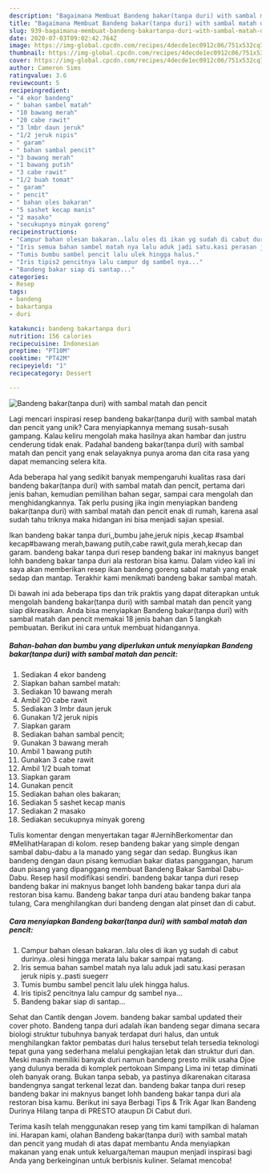 ```yaml
---
description: "Bagaimana Membuat Bandeng bakar(tanpa duri) with sambal matah dan pencit yang Bikin Ngiler"
title: "Bagaimana Membuat Bandeng bakar(tanpa duri) with sambal matah dan pencit yang Bikin Ngiler"
slug: 939-bagaimana-membuat-bandeng-bakartanpa-duri-with-sambal-matah-dan-pencit-yang-bikin-ngiler
date: 2020-07-03T09:02:42.764Z
image: https://img-global.cpcdn.com/recipes/4decde1ec0912c06/751x532cq70/bandeng-bakartanpa-duri-with-sambal-matah-dan-pencit-foto-resep-utama.jpg
thumbnail: https://img-global.cpcdn.com/recipes/4decde1ec0912c06/751x532cq70/bandeng-bakartanpa-duri-with-sambal-matah-dan-pencit-foto-resep-utama.jpg
cover: https://img-global.cpcdn.com/recipes/4decde1ec0912c06/751x532cq70/bandeng-bakartanpa-duri-with-sambal-matah-dan-pencit-foto-resep-utama.jpg
author: Cameron Sims
ratingvalue: 3.6
reviewcount: 5
recipeingredient:
- "4 ekor bandeng"
- " bahan sambel matah"
- "10 bawang merah"
- "20 cabe rawit"
- "3 lmbr daun jeruk"
- "1/2 jeruk nipis"
- " garam"
- " bahan sambal pencit"
- "3 bawang merah"
- "1 bawang putih"
- "3 cabe rawit"
- "1/2 buah tomat"
- " garam"
- " pencit"
- " bahan oles bakaran"
- "5 sashet kecap manis"
- "2 masako"
- "secukupnya minyak goreng"
recipeinstructions:
- "Campur bahan olesan bakaran..lalu oles di ikan yg sudah di cabut durinya..olesi hingga merata lalu bakar sampai matang."
- "Iris semua bahan sambel matah nya lalu aduk jadi satu.kasi perasan jeruk nipis y..pasti suegerr"
- "Tumis bumbu sambel pencit lalu ulek hingga halus."
- "Iris tipis2 pencitnya lalu campur dg sambel nya..."
- "Bandeng bakar siap di santap..."
categories:
- Resep
tags:
- bandeng
- bakartanpa
- duri

katakunci: bandeng bakartanpa duri 
nutrition: 156 calories
recipecuisine: Indonesian
preptime: "PT10M"
cooktime: "PT42M"
recipeyield: "1"
recipecategory: Dessert

---
```



![Bandeng bakar(tanpa duri) with sambal matah dan pencit](https://img-global.cpcdn.com/recipes/4decde1ec0912c06/751x532cq70/bandeng-bakartanpa-duri-with-sambal-matah-dan-pencit-foto-resep-utama.jpg)

Lagi mencari inspirasi resep bandeng bakar(tanpa duri) with sambal matah dan pencit yang unik? Cara menyiapkannya memang susah-susah gampang. Kalau keliru mengolah maka hasilnya akan hambar dan justru cenderung tidak enak. Padahal bandeng bakar(tanpa duri) with sambal matah dan pencit yang enak selayaknya punya aroma dan cita rasa yang dapat memancing selera kita.

Ada beberapa hal yang sedikit banyak mempengaruhi kualitas rasa dari bandeng bakar(tanpa duri) with sambal matah dan pencit, pertama dari jenis bahan, kemudian pemilihan bahan segar, sampai cara mengolah dan menghidangkannya. Tak perlu pusing jika ingin menyiapkan bandeng bakar(tanpa duri) with sambal matah dan pencit enak di rumah, karena asal sudah tahu triknya maka hidangan ini bisa menjadi sajian spesial.

Ikan bandeng bakar tanpa duri,,bumbu jahe,jeruk nipis ,kecap #sambal kecap#bawang merah,bawang putih,cabe rawit,gula merah,kecap dan garam. bandeng bakar tanpa duri resep bandeng bakar ini maknyus banget lohh bandeng bakar tanpa duri ala restoran bisa kamu. Dalam video kali ini saya akan memberikan resep ikan bandeng goreng sabal matah yang enak sedap dan mantap. Terakhir kami menikmati bandeng bakar sambal matah.


Di bawah ini ada beberapa tips dan trik praktis yang dapat diterapkan untuk mengolah bandeng bakar(tanpa duri) with sambal matah dan pencit yang siap dikreasikan. Anda bisa menyiapkan Bandeng bakar(tanpa duri) with sambal matah dan pencit memakai 18 jenis bahan dan 5 langkah pembuatan. Berikut ini cara untuk membuat hidangannya.

<!--inarticleads1-->

##### Bahan-bahan dan bumbu yang diperlukan untuk menyiapkan Bandeng bakar(tanpa duri) with sambal matah dan pencit:

1. Sediakan 4 ekor bandeng
1. Siapkan  bahan sambel matah:
1. Sediakan 10 bawang merah
1. Ambil 20 cabe rawit
1. Sediakan 3 lmbr daun jeruk
1. Gunakan 1/2 jeruk nipis
1. Siapkan  garam
1. Sediakan  bahan sambal pencit;
1. Gunakan 3 bawang merah
1. Ambil 1 bawang putih
1. Gunakan 3 cabe rawit
1. Ambil 1/2 buah tomat
1. Siapkan  garam
1. Gunakan  pencit
1. Sediakan  bahan oles bakaran;
1. Sediakan 5 sashet kecap manis
1. Sediakan 2 masako
1. Sediakan secukupnya minyak goreng


Tulis komentar dengan menyertakan tagar #JernihBerkomentar dan #MelihatHarapan di kolom. resep bandeng bakar yang simple dengan sambal dabu-dabu a la manado yang segar dan sedap. Bungkus ikan bandeng dengan daun pisang kemudian bakar diatas panggangan, harum daun pisang yang dipanggang membuat Bandeng Bakar Sambal Dabu-Dabu. Resep hasil modifikasi sendiri. bandeng bakar tanpa duri resep bandeng bakar ini maknyus banget lohh bandeng bakar tanpa duri ala restoran bisa kamu. Bandeng bakar tanpa duri atau bandeng bakar tanpa tulang, Cara menghilangkan duri bandeng dengan alat pinset dan di cabut. 

<!--inarticleads2-->

##### Cara menyiapkan Bandeng bakar(tanpa duri) with sambal matah dan pencit:

1. Campur bahan olesan bakaran..lalu oles di ikan yg sudah di cabut durinya..olesi hingga merata lalu bakar sampai matang.
1. Iris semua bahan sambel matah nya lalu aduk jadi satu.kasi perasan jeruk nipis y..pasti suegerr
1. Tumis bumbu sambel pencit lalu ulek hingga halus.
1. Iris tipis2 pencitnya lalu campur dg sambel nya...
1. Bandeng bakar siap di santap...


Sehat dan Cantik dengan Jovem. bandeng bakar sambal updated their cover photo. Bandeng tanpa duri adalah ikan bandeng segar dimana secara biologi struktur tubuhnya banyak terdapat duri halus, dan untuk menghilangkan faktor pembatas duri halus tersebut telah tersedia teknologi tepat guna yang sederhana melalui pengkajian letak dan struktur duri dan. Meski masih memiliki banyak duri namun bandeng presto milik usaha Djoe yang dulunya berada di komplek pertokoan Simpang Lima ini tetap diminati oleh banyak orang. Bukan tanpa sebab, ya pastinya dikarenakan citarasa bandengnya sangat terkenal lezat dan. bandeng bakar tanpa duri resep bandeng bakar ini maknyus banget lohh bandeng bakar tanpa duri ala restoran bisa kamu. Berikut ini saya Berbagi Tips &amp; Trik Agar Ikan Bandeng Durinya Hilang tanpa di PRESTO ataupun Di Cabut duri. 

Terima kasih telah menggunakan resep yang tim kami tampilkan di halaman ini. Harapan kami, olahan Bandeng bakar(tanpa duri) with sambal matah dan pencit yang mudah di atas dapat membantu Anda menyiapkan makanan yang enak untuk keluarga/teman maupun menjadi inspirasi bagi Anda yang berkeinginan untuk berbisnis kuliner. Selamat mencoba!
